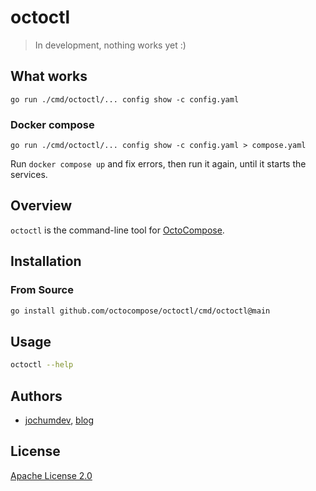 # octoctl

> In development, nothing works yet :)

## What works

```
go run ./cmd/octoctl/... config show -c config.yaml
```

### Docker compose

```
go run ./cmd/octoctl/... config show -c config.yaml > compose.yaml
```

Run `docker compose up` and fix errors, then run it again, until it starts the services.

## Overview

`octoctl` is the command-line tool for [OctoCompose](https://octocompose.dev/).

## Installation

### From Source

```sh
go install github.com/octocompose/octoctl/cmd/octoctl@main
```

## Usage

```sh
octoctl --help
```

## Authors

- [jochumdev](https://github.com/jochumdev), [blog](https://jochum.dev/)

## License

[Apache License 2.0](https://github.com/octocompose/octoctl/blob/main/LICENSE)
